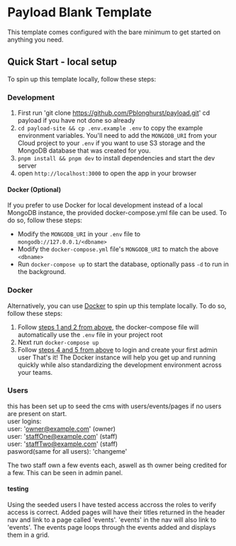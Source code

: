 # Payload Blank Template
This template comes configured with the bare minimum to get started on anything you need.

## Quick Start - local setup
To spin up this template locally, follow these steps:

### Development
1. First run 'git clone https://github.com/Pblonghurst/payload.git'
cd payload if you have not done so already
2. `cd payload-site && cp .env.example .env` to copy the example environment variables. You'll need to add the `MONGODB_URI` from your Cloud project to your `.env` if you want to use S3 storage and the MongoDB database that was created for you.
3. `pnpm install && pnpm dev` to install dependencies and start the dev server
4. open `http://localhost:3000` to open the app in your browser

#### Docker (Optional)
If you prefer to use Docker for local development instead of a local MongoDB instance, the provided docker-compose.yml file can be used.
To do so, follow these steps:
- Modify the `MONGODB_URI` in your `.env` file to `mongodb://127.0.0.1/<dbname>`
- Modify the `docker-compose.yml` file's `MONGODB_URI` to match the above `<dbname>`
- Run `docker-compose up` to start the database, optionally pass `-d` to run in the background.

### Docker
Alternatively, you can use [Docker](https://www.docker.com) to spin up this template locally. To do so, follow these steps:
1. Follow [steps 1 and 2 from above](#development), the docker-compose file will automatically use the `.env` file in your project root
1. Next run `docker-compose up`
1. Follow [steps 4 and 5 from above](#development) to login and create your first admin user
That's it! The Docker instance will help you get up and running quickly while also standardizing the development environment across your teams.

### Users
this has been set up to seed the cms with users/events/pages if no users are present on start.  <br />
user logins:  <br />
user: 'owner@example.com' (owner)  <br />
user: 'staffOne@example.com' (staff)  <br />
user: 'staffTwo@example.com' (staff)  <br />
pasword(same for all users): 'changeme'

The two staff own a few events each, aswell as th owner being credited for a few. This can be seen in admin panel.

#### testing 
Using the seeded users I have tested access accross the roles to verify access is correct.
Added pages will have their titles returned in the header nav and link to a page called 'events'.
'events' in the nav will also link to 'events'. 
The events page loops through the events added and displays them in a grid.



